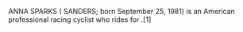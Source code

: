 ANNA SPARKS ( SANDERS; born September 25, 1981) is an American professional racing cyclist who rides for .[1]
